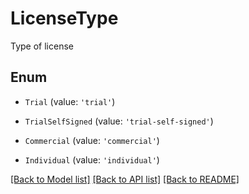 # LicenseType

Type of license

## Enum

* `Trial` (value: `'trial'`)

* `TrialSelfSigned` (value: `'trial-self-signed'`)

* `Commercial` (value: `'commercial'`)

* `Individual` (value: `'individual'`)

[[Back to Model list]](../README.md#documentation-for-models) [[Back to API list]](../README.md#documentation-for-api-endpoints) [[Back to README]](../README.md)
